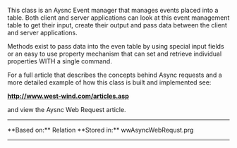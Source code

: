 ﻿This class is an Aysnc Event manager that manages events placed into a table. Both client and server applications can look at this event management table to get their input, create their output and pass data between the client and server applications.

Methods exist to pass data into the even table by using special input fields or an easy to use property mechanism that can set and retrieve individual properties WITH a single command.

For a full article that describes the concepts behind Async requests and a more detailed example of how this class is built and implemented see:

**<a href="http://www.west-wind.com/articles.asp" target="top">http://www.west-wind.com/articles.asp</a>**  

and view the Aysnc Web Request article.


<hr>
**Based on:** Relation
**Stored in:** wwAsyncWebRequst.prg
<hr>
